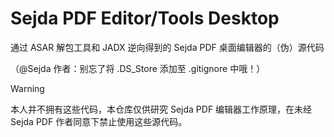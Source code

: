# Sejda PDF Editor/Tools Desktop
通过 ASAR 解包工具和 JADX 逆向得到的 Sejda PDF 桌面编辑器的（伪）源代码

（@Sejda 作者：别忘了将 .DS_Store 添加至 .gitignore 中哦！）

> [!WARNING]
>
> 本人并不拥有这些代码，本仓库仅供研究 Sejda PDF 编辑器工作原理，在未经 Sejda PDF 作者同意下禁止使用这些源代码。
